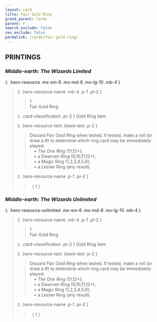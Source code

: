 ```yaml
---
layout: card
title: Fair Gold Ring
grand_parent: Cards
parent: F
search_exclude: false
nav_exclude: false
permalink: /cards/fair-gold-ring/
---
```


## PRINTINGS


### _Middle-earth: The Wizards Limited_

{: .hero-resource .mx-sm-6 .mx-md-8 .mx-lg-10 .mb-4 }
> {: .hero-resource-name .mb-4 .p-1 .pl-2 }
> > <div class="card-mp">1</div>
> > <div class="card-name">Fair Gold Ring</div>
>
> {: .card-classification .pr-2 }
> Gold Ring Item
>
> {: .hero-resource-text .black-text .p-2 }
> > Discard _Fair Gold Ring_ when tested. If tested, make a roll (or draw a #) to determine which ring card may be immediately played:  <br>&emsp;• _The One Ring_ (11,12+); <br>&emsp;• a Dwarven Ring (9,10,11,12+);  <br>&emsp;• a Magic Ring (1,2,3,4,5,6);  <br>&emsp;• a Lesser Ring (any result). 
> 
> {: .hero-resource-name .p-1 .pr-2 }
> > <div class="card-shield"></div>
> > <div class="card-corruption">〔 1 〕</div>

### _Middle-earth: The Wizards Unlimited_

{: .hero-resource-unlimited .mx-sm-6 .mx-md-8 .mx-lg-10 .mb-4 }
> {: .hero-resource-name .mb-4 .p-1 .pl-2 }
> > <div class="card-mp">1</div>
> > <div class="card-name">Fair Gold Ring</div>
>
> {: .card-classification .pr-2 }
> Gold Ring Item
>
> {: .hero-resource-text .black-text .p-2 }
> > Discard _Fair Gold Ring_ when tested. If tested, make a roll (or draw a #) to determine which ring card may be immediately played:  <br>&emsp;• _The One Ring_ (11,12+); <br>&emsp;• a Dwarven Ring (9,10,11,12+);  <br>&emsp;• a Magic Ring (1,2,3,4,5,6);  <br>&emsp;• a Lesser Ring (any result). 
> 
> {: .hero-resource-name .p-1 .pr-2 }
> > <div class="card-shield"></div>
> > <div class="card-corruption">〔 1 〕</div>
